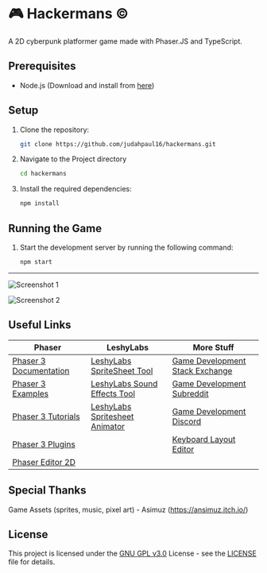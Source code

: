 # :video_game: Hackermans &copy;
A 2D cyberpunk platformer game made with Phaser.JS and TypeScript.

## Prerequisites

- Node.js (Download and install from [here](https://nodejs.org/))

## Setup

1. Clone the repository:
   ```bash
   git clone https://github.com/judahpaul16/hackermans.git
2. Navigate to the Project directory
   ```bash
   cd hackermans
3. Install the required dependencies:
   ```bash
   npm install
   
## Running the Game

1. Start the development server by running the following command:
    ```bash
    npm start

---

![Screenshot 1](screenshots/1.png)  

![Screenshot 2](screenshots/2.png)

## Useful Links
| Phaser | LeshyLabs | More Stuff |
| --- | --- | --- |
| [Phaser 3 Documentation](https://photonstorm.github.io/phaser3-docs/index.html) | [LeshyLabs SpriteSheet Tool](https://www.leshylabs.com/apps/sstool/) | [Game Development Stack Exchange](https://gamedev.stackexchange.com/) |
| [Phaser 3 Examples](https://phaser.io/examples) | [LeshyLabs Sound Effects Tool](https://www.leshylabs.com/apps/sfMaker/) | [Game Development Subreddit](https://www.reddit.com/r/gamedev/) |
| [Phaser 3 Tutorials](https://phaser.io/learn) | [LeshyLabs Spritesheet Animator](https://www.leshylabs.com/apps/spriteSheetAnimator/#demo) | [Game Development Discord](https://discord.gg/gameDev) |
| [Phaser 3 Plugins](https://rexrainbow.github.io/phaser3-rex-notes/docs/site/plugin-list/) | | [Keyboard Layout Editor](http://www.keyboard-layout-editor.com/) |
| [Phaser Editor 2D](https://phasereditor2d.com/) | | |

## Special Thanks
Game Assets (sprites, music, pixel art) - Asimuz (https://ansimuz.itch.io/)

## License
This project is licensed under the [GNU GPL v3.0](https://www.gnu.org/licenses/gpl-3.0.en.html) License - see the [LICENSE](LICENSE) file for details.
